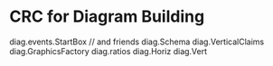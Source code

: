 # CRC for Diagram Building

diag.events.StartBox // and friends
diag.Schema
diag.VerticalClaims
diag.GraphicsFactory
diag.ratios
diag.Horiz
diag.Vert
